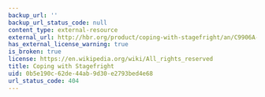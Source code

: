 ```yaml
---
backup_url: ''
backup_url_status_code: null
content_type: external-resource
external_url: http://hbr.org/product/coping-with-stagefright/an/C9906A-PDF-ENG
has_external_license_warning: true
is_broken: true
license: https://en.wikipedia.org/wiki/All_rights_reserved
title: Coping with Stagefright
uid: 0b5e190c-62de-44ab-9d30-e2793bed4e68
url_status_code: 404
---
```


